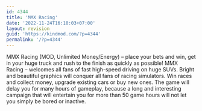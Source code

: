 ```yaml
---
id: 4344
title: 'MMX Racing'
date: '2022-11-24T16:10:03+07:00'
layout: revision
guid: 'https://kindmod.com/?p=4344'
permalink: '/?p=4344'
---
```


MMX Racing (MOD, Unlimited Money/Energy) – place your bets and win, get in your huge truck and rush to the finish as quickly as possible! MMX Racing – welcomes all fans of fast high-speed driving on huge SUVs. Bright and beautiful graphics will conquer all fans of racing simulators. Win races and collect money, upgrade existing cars or buy new ones. The game will delay you for many hours of gameplay, because a long and interesting campaign that will entertain you for more than 50 game hours will not let you simply be bored or inactive.